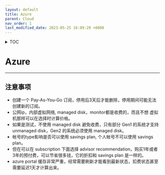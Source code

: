 ```yaml
---
layout: default
title: Azure
parent: Cloud
nav_order: 1
last_modified_date: 2023-05-25 16:09:29 +0800
---
```

<details  markdown="block">
  <summary>
    TOC
  </summary>

<!-- TOC -->

- [Azure](#azure)
    - [注意事项](#注意事项)

<!-- /TOC -->
</details>

# Azure
---
## 注意事项
- 创建一个 Pay-As-You-Go 订阅，停用后3天后才能删除，停用期间可能无法创建新的订阅。
- 公网ip，内部虚拟网络, managed disk，monitor都是收费的，而且不想 虚拟机那样可以在选择时计算价格。
- 如果是测试，不使用 managed disk 避免收费，只有部分 Gen1 的系统才支持 unmanaged disk，Gen2 的系统必须使用 managed disk。
- 帐号的type影响是否可以使用 savings plan, 个人帐号不可以使用 savings plan。
- 但在可以在 subscription 下面选择  advisor recommendation，购买1年或者3年的预付费，可以节省很多钱，它的折扣和 savings plan 是一样的。
- azure portal 缓存非常严重，经常需要刷新才能看到最新状态，扣费状态甚至需要延迟1天才计算出来。
